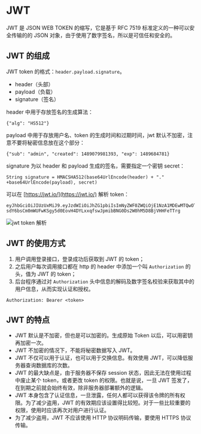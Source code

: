# JWT

JWT 是 JSON WEB TOKEN 的缩写，它是基于 RFC 7519 标准定义的一种可以安全传输的的 JSON 对象，由于使用了数字签名，所以是可信任和安全的。

## JWT 的组成

JWT token 的格式：`header.payload.signature`。

- header（头部）
- payload（负载）
- signature（签名）

header 中用于存放签名的生成算法：

```
{"alg": "HS512"}
```

payload 中用于存放用户名、token 的生成时间和过期时间，jwt 默认不加密，注意不要将秘密信息放在这个部分：

```
{"sub": "admin", "created": 1489079981393, "exp": 1489684781}
```

signature 为以 header 和 payload 生成的签名，需要指定一个密钥 secret：

```
String signature = HMACSHA512(base64UrlEncode(header) + "." +base64UrlEncode(payload), secret)
```

可以在 [https://jwt.io/](https://jwt.io/) 解析 token：

```
eyJhbGciOiJIUzUxMiJ9.eyJzdWIiOiJhZG1pbiIsImNyZWF0ZWQiOjE1NzA1MDEwMTQwOTUsImV4cCI6MTU3MTEwNTgxNH0.Tq9LIqSu8cet6ToqpTxS-sdY6bsCm0mWUFwKSgy5d0EovH4DYLxxqfswJpmibBNG0Ds2W0hM5D8BjVHHFeTTrg
```

![jwt token 解析](https://cdn.jsdelivr.net/gh/chanshiyucx/poi/2019/token%E8%A7%A3%E6%9E%90.png)

## JWT 的使用方式

1. 用户调用登录接口，登录成功后获取到 JWT 的 token；
2. 之后用户每次调用接口都在 http 的 header 中添加一个叫 `Authorization` 的头，值为 JWT 的 token；
3. 后台程序通过对 `Authorization` 头中信息的解码及数字签名校验来获取其中的用户信息，从而实现认证和授权。

```
Authorization: Bearer <token>
```

## JWT 的特点

- JWT 默认是不加密，但也是可以加密的。生成原始 Token 以后，可以用密钥再加密一次。
- JWT 不加密的情况下，不能将秘密数据写入 JWT。
- JWT 不仅可以用于认证，也可以用于交换信息。有效使用 JWT，可以降低服务器查询数据库的次数。
- JWT 的最大缺点是，由于服务器不保存 session 状态，因此无法在使用过程中废止某个 token，或者更改 token 的权限。也就是说，一旦 JWT 签发了，在到期之前就会始终有效，除非服务器部署额外的逻辑。
- JWT 本身包含了认证信息，一旦泄露，任何人都可以获得该令牌的所有权限。为了减少盗用，JWT 的有效期应该设置得比较短。对于一些比较重要的权限，使用时应该再次对用户进行认证。
- 为了减少盗用，JWT 不应该使用 HTTP 协议明码传输，要使用 HTTPS 协议传输。
